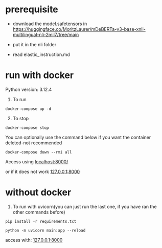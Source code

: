 # prerequisite

- download the model.safetensors in
 https://huggingface.co/MoritzLaurer/mDeBERTa-v3-base-xnli-multilingual-nli-2mil7/tree/main


- put it in the nli folder

- read elastic_instruction.md

# run with docker


Python version: 3.12.4
1. To run
```
docker-compose up -d 
```


2. To stop 
```
docker-compose stop
```

You can optionally use the command below if you want the container deleted-not recommended
```
docker-compose down --rmi all
```

Access using
[localhost:8000/](http://localhost:8000/)

or if it does not work
[127.0.0.1:8000](http://127.0.0.1:8000/)



# without docker

1. To run with uvicorn(you can just run the last one, if you have ran the other commands before)
```
pip install -r requirements.txt

python -m uvicorn main:app --reload
```
access with: 
[127.0.0.1:8000](http://127.0.0.1:8000/)
